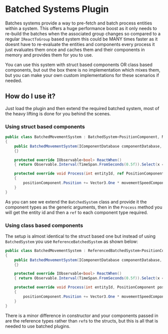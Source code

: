 # Batched Systems Plugin

Batches systems provide a way to pre-fetch and batch process entities within a system. This offers a huge performance boost as it only needs to re-build the batches when the associated group changes so compared to a regular `IReactToGroup` based system this could be MANY times faster as it doesnt have to re-evaluate the entities and components every process it just evaluates them once and caches them and their components in memory and provides them for you to use.

You can use this system with struct based components OR class based components, but out the box there is no implementation which mixes them, but you can make your own custom implementations for these scenarios if needed.

## How do I use it?

Just load the plugin and then extend the required batched system, most of the heavy lifting is done for you behind the scenes.

### Using struct based components

```csharp
public class BatchedMovementSystem : BatchedSystem<PositionComponent, MovementSpeedComponent>
{
    public BatchedMovementSystem(IComponentDatabase componentDatabase, IComponentTypeLookup componentTypeLookup, IBatchBuilderFactory batchBuilderFactory, IThreadHandler threadHandler) : base(componentDatabase, componentTypeLookup, batchBuilderFactory, threadHandler)
    {}

    protected override IObservable<bool> ReactWhen()
    { return Observable.Interval(TimeSpan.FromSeconds(0.5f)).Select(x => true); }

    protected override void Process(int entityId, ref PositionComponent positionComponent, ref MovementSpeedComponent movementSpeedComponent)
    {
        positionComponent.Position += Vector3.One * movementSpeedComponent.Speed;
    }
}
```

As you can see we extend the `BatchedSystem` class and provide it the component types as the generic arguments, then in the `Process` method you will get the entity id and then a `ref` to each component type required.

### Using class based components

The setup is almost identical to the struct based one but instead of using `BatchedSystem` you use `ReferenceBatchedSystem` as shown below:

```csharp
public class BatchedMovementSystem : ReferencedBatchedSystem<PositionComponent, MovementSpeedComponent>
{
    public BatchedMovementSystem(IComponentDatabase componentDatabase, IComponentTypeLookup componentTypeLookup, IReferenceBatchBuilderFactory batchBuilderFactory, IThreadHandler threadHandler) : base(componentDatabase, componentTypeLookup, batchBuilderFactory, threadHandler)
    {}

    protected override IObservable<bool> ReactWhen()
    { return Observable.Interval(TimeSpan.FromSeconds(0.5f)).Select(x => true); }

    protected override void Process(int entityId, PositionComponent positionComponent, MovementSpeedComponent movementSpeedComponent)
    {
        positionComponent.Position += Vector3.One * movementSpeedComponent.Speed;
    }
}
```

There is a minor difference in constructor and your components passed in are the reference types rather than `ref`s to the structs, but this is all that is needed to use batched plugins.